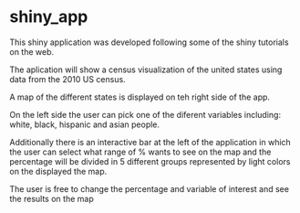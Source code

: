 # shiny_app

This shiny application was developed following some of the shiny tutorials on the web.

The aplication will show a census visualization of the united states using data from the 2010 US census.

A map of the different states is displayed on teh right side of the app.

On the left side the user can pick one of the diferent variables including: white, black, hispanic and asian people.

Additionally there is an interactive bar at the left of the application in which the user can select what range of % wants to see on the map and the percentage will be divided in 5 different groups represented by light colors on the displayed the map.

The user is free to change the percentage and variable of interest and see the results on the map
